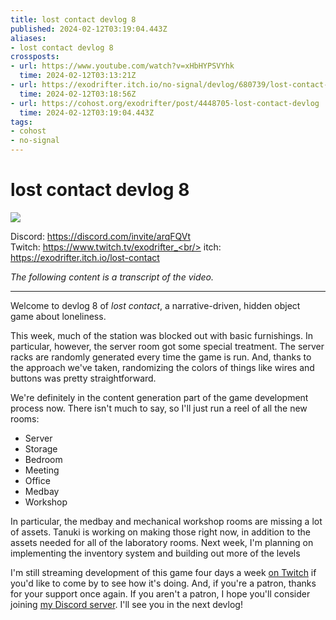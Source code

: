 ```yaml
---
title: lost contact devlog 8
published: 2024-02-12T03:19:04.443Z
aliases:
- lost contact devlog 8
crossposts:
- url: https://www.youtube.com/watch?v=xHbHYPSVYhk
  time: 2024-02-12T03:13:21Z
- url: https://exodrifter.itch.io/no-signal/devlog/680739/lost-contact-devlog-8
  time: 2024-02-12T03:18:56Z
- url: https://cohost.org/exodrifter/post/4448705-lost-contact-devlog
  time: 2024-02-12T03:19:04.443Z
tags:
- cohost
- no-signal
---
```


# lost contact devlog 8

![](https://www.youtube.com/watch?v=xHbHYPSVYhk)

Discord: https://discord.com/invite/arqFQVt<br/>
Twitch: https://www.twitch.tv/exodrifter_<br/>
itch: https://exodrifter.itch.io/lost-contact<br/>

_The following content is a transcript of the video._

---

Welcome to devlog 8 of _lost contact_, a narrative-driven, hidden object game about loneliness.

This week, much of the station was blocked out with basic furnishings. In particular, however, the server room got some special treatment. The server racks are randomly generated every time the game is run. And, thanks to the approach we've taken, randomizing the colors of things like wires and buttons was pretty straightforward.

We're definitely in the content generation part of the game development process now. There isn't much to say, so I'll just run a reel of all the new rooms:

- Server
- Storage
- Bedroom
- Meeting
- Office
- Medbay
- Workshop

In particular, the medbay and mechanical workshop rooms are missing a lot of assets. Tanuki is working on making those right now, in addition to the assets needed for all of the laboratory rooms. Next week, I'm planning on implementing the inventory system and building out more of the levels

I'm still streaming development of this game four days a week [on Twitch](https://www.twitch.tv/exodrifter_) if you'd like to come by to see how it's doing. And, if you're a patron, thanks for your support once again. If you aren't a patron, I hope you'll consider joining [my Discord server](https://discord.com/invite/arqFQVt). I'll see you in the next devlog!
